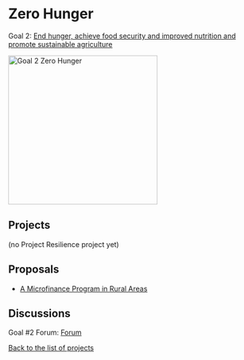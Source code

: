 # Zero Hunger

[un_sdg_link]: https://sdgs.un.org/goals/goal2

Goal 2: [End hunger, achieve food security and improved nutrition and promote sustainable agriculture][un_sdg_link]

[<img src="../images/sdgs/E-WEB-Goal-02.png" alt="Goal 2 Zero Hunger" width="300">][un_sdg_link]

## Projects

(no Project Resilience project yet)

## Proposals

- [A Microfinance Program in Rural Areas](../proposals/community_garden.md)

## Discussions

[goal2_sdg_link]: https://github.com/Project-Resilience/platform/discussions/24

Goal #2 Forum: [Forum][goal2_sdg_link]

[Back to the list of projects](../README.md)
